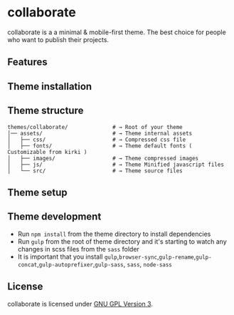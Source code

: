 # collaborate

collaborate is a a minimal & mobile-first theme. The best choice for people who want to publish their projects.

## Features

## Theme installation

## Theme structure

```shell
themes/collaborate/              # → Root of your theme
│── assets/                      # → Theme internal assets
│   ├── css/                     # → Compressed css file
│   ├── fonts/                   # → Theme default fonts ( Customizable from kirki )
│   ├── images/                  # → Theme compressed images
│   ├── js/                      # → Theme Minified javascript files
│   └── src/                     # → Theme source files
```

## Theme setup

## Theme development

-   Run `npm install` from the theme directory to install dependencies
-   Run `gulp` from the root of theme directory and it's starting to watch any changes in scss files from the `sass` folder
-   It is important that you install `gulp`,`browser-sync`,`gulp-rename`,`gulp-concat`,`gulp-autoprefixer`,`gulp-sass`, `sass`, `node-sass`

## License

collaborate is licensed under [GNU GPL Version 3](LICENSE).
